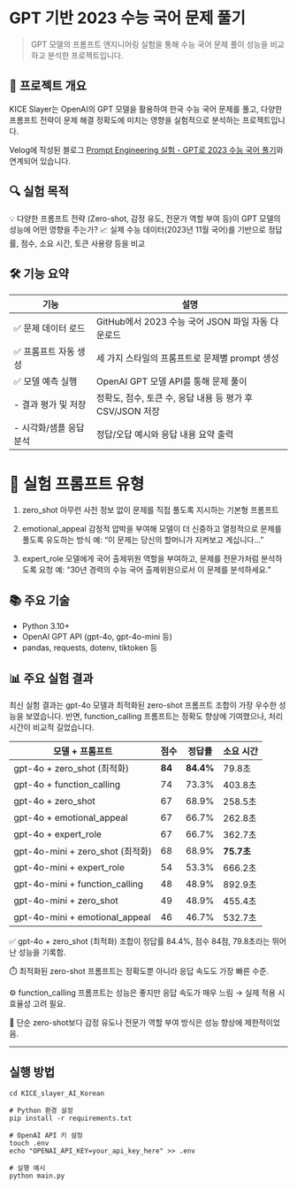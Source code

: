 # GPT 기반 2023 수능 국어 문제 풀기

> GPT 모델의 프롬프트 엔지니어링 실험을 통해 수능 국어 문제 풀이 성능을 비교하고 분석한 프로젝트입니다.

## 📌 프로젝트 개요
KICE Slayer는 OpenAI의 GPT 모델을 활용하여 한국 수능 국어 문제를 풀고, 다양한 프롬프트 전략이 문제 해결 정확도에 미치는 영향을 실험적으로 분석하는 프로젝트입니다.

Velog에 작성된 블로그 [Prompt Engineering 실험 - GPT로 2023 수능 국어 풀기](https://velog.io/@ght010522/%ED%94%84%EB%A1%AC%ED%94%84%ED%8A%B8-%EC%97%94%EC%A7%80%EB%8B%88%EC%96%B4%EB%A7%81-%EC%8B%A4%ED%97%98-GPT%EB%A1%9C-2023-%EC%88%98%EB%8A%A5-%EA%B5%AD%EC%96%B4-%ED%92%80%EA%B8%B0)와 연계되어 있습니다.



## 🔍 실험 목적

💡 다양한 프롬프트 전략 (Zero-shot, 감정 유도, 전문가 역할 부여 등)이 GPT 모델의 성능에 어떤 영향을 주는가?
📈 실제 수능 데이터(2023년 11월 국어)를 기반으로 정답률, 점수, 소요 시간, 토큰 사용량 등을 비교

## 🛠️ 기능 요약
| 기능             | 설명                                      |
| -------------- | --------------------------------------- |
| ✅ 문제 데이터 로드    | GitHub에서 2023 수능 국어 JSON 파일 자동 다운로드     |
| ✅ 프롬프트 자동 생성   | 세 가지 스타일의 프롬프트로 문제별 prompt 생성           |
| ✅ 모델 예측 실행     | OpenAI GPT 모델 API를 통해 문제 풀이             |
| -  결과 평가 및 저장   | 정확도, 점수, 토큰 수, 응답 내용 등 평가 후 CSV/JSON 저장 |
| -  시각화/샘플 응답 분석 | 정답/오답 예시와 응답 내용 요약 출력                   |

# 🧪 실험 프롬프트 유형

1. zero_shot
아무런 사전 정보 없이 문제를 직접 풀도록 지시하는 기본형 프롬프트

2. emotional_appeal
감정적 압박을 부여해 모델이 더 신중하고 열정적으로 문제를 풀도록 유도하는 방식
예: “이 문제는 당신의 할머니가 지켜보고 계십니다…”

3. expert_role
모델에게 국어 출제위원 역할을 부여하고, 문제를 전문가처럼 분석하도록 요청
예: “30년 경력의 수능 국어 출제위원으로서 이 문제를 분석하세요.”

## 📚 주요 기술
- Python 3.10+
- OpenAI GPT API (gpt-4o, gpt-4o-mini 등)
- pandas, requests, dotenv, tiktoken 등



## 📊 주요 실험 결과
최신 실험 결과는 gpt-4o 모델과 최적화된 zero-shot 프롬프트 조합이 가장 우수한 성능을 보였습니다. 반면, function_calling 프롬프트는 정확도 향상에 기여했으나, 처리 시간이 비교적 길었습니다.

| 모델 + 프롬프트                       | 점수     | 정답률       | 소요 시간     |
| ------------------------------- | ------ | --------- | --------- |
| gpt-4o + zero\_shot (최적화)       | **84** | **84.4%** | 79.8초     |
| gpt-4o + function\_calling      | 74     | 73.3%     | 403.8초    |
| gpt-4o + zero\_shot             | 67     | 68.9%     | 258.5초    |
| gpt-4o + emotional\_appeal      | 67     | 66.7%     | 262.8초    |
| gpt-4o + expert\_role           | 67     | 66.7%     | 362.7초    |
| gpt-4o-mini + zero\_shot (최적화)  | 68     | 68.9%     | **75.7초** |
| gpt-4o-mini + expert\_role      | 54     | 53.3%     | 666.2초    |
| gpt-4o-mini + function\_calling | 48     | 48.9%     | 892.9초    |
| gpt-4o-mini + zero\_shot        | 49     | 48.9%     | 455.4초    |
| gpt-4o-mini + emotional\_appeal | 46     | 46.7%     | 532.7초    |


✅ gpt-4o + zero_shot (최적화) 조합이 정답률 84.4%, 점수 84점, 79.8초라는 뛰어난 성능을 기록함.

⏱️ 최적화된 zero-shot 프롬프트는 정확도뿐 아니라 응답 속도도 가장 빠른 수준.

⚙️ function_calling 프롬프트는 성능은 좋지만 응답 속도가 매우 느림 → 실제 적용 시 효율성 고려 필요.

🧠 단순 zero-shot보다 감정 유도나 전문가 역할 부여 방식은 성능 향상에 제한적이었음.


---

## 실행 방법

``` git clone https://github.com/your_username/KICE_slayer_AI_Korean.git
cd KICE_slayer_AI_Korean

# Python 환경 설정
pip install -r requirements.txt

# OpenAI API 키 설정
touch .env
echo "OPENAI_API_KEY=your_api_key_here" >> .env

# 실행 예시
python main.py
```
